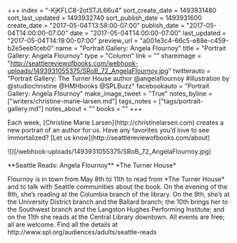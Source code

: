 +++
index = "-KjKFLC8-2otSTJL66u4"
sort_create_date = 1493931480
sort_last_updated = 1493932740
sort_publish_date = 1493931600
create_date = "2017-05-04T13:58:00-07:00"
publish_date = "2017-05-04T14:00:00-07:00"
date = "2017-05-04T14:00:00-07:00"
last_updated = "2017-05-04T14:19:00-07:00"
preview_url = "a001e3c4-66c5-e88e-c459-b2e5eeb1ceb0"
name = "Portrait Gallery: Angela Flournoy"
title = "Portrait Gallery: Angela Flournoy"
type = "Column"
link = ""
shareimage = "http://seattlereviewofbooks.com/webhook-uploads/1493931055375/SRoB_72_AngelaFlournoy.jpg"
twitterauto = "Portrait Gallery: The Turner House author @angelaflournoy #illustration by @studiochristine @HMHbooks @SPLBuzz"
facebookauto = "Portrait Gallery: Angela Flournoy"
make_image_tweet = "True"
notes_byline = ["writers/christine-marie-larsen.md"]
tags_notes = ["tags/portrait-gallery.md"]
notes_about = ""
books = ""
+++
<p class="intro">Each week, [Christine Marie Larsen](http://christinelarsen.com) creates a new portrait of an author for us. Have any favorites you’d love to see immortalized? [Let us know](http://seattlereviewofbooks.com/about)</p>

<p class="image">![](/webhook-uploads/1493931055375/SRoB_72_AngelaFlournoy.jpg)</p>

<p class="noindent">
**Seattle Reads: Angela Flournoy** *The Turner House*</p>

<p class="noindent">
Flournoy is in town from May 8th to 11th to read from *The Turner House* and to talk with Seattle communities about the book. On the evening of the 8th, she’s reading at the Columbia branch of the library. On the 9th, she’s at the University District branch and the Ballard branch; the 10th brings her to the Southwest branch and the Langston Hughes Performing Institute; and on the 11th she reads at the Central Library downtown. All events are free; all are welcome. Find all the details at http://www.spl.org/audiences/adults/seattle-reads
</p>
